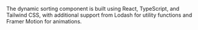 The dynamic sorting component is built using React, TypeScript, and Tailwind CSS, with additional support from Lodash for utility functions and Framer Motion for animations.

